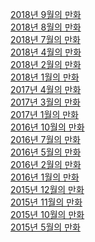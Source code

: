 <p>
  <a href="/cartoon/2018_09/cartoon.html">2018년 9월의 만화</a><br/>
  <a href="/cartoon/2018_08/cartoon.html">2018년 8월의 만화</a><br/>
  <a href="/cartoon/2018_07/cartoon.html">2018년 7월의 만화</a><br/>
  <a href="/cartoon/2018_04/cartoon.html">2018년 4월의 만화</a><br/>
  <a href="/cartoon/2018_02/cartoon.html">2018년 2월의 만화</a><br/>
  <a href="/cartoon/2018_01/cartoon.html">2018년 1월의 만화</a><br/>
  <a href="/cartoon/2017_04/cartoon.html">2017년 4월의 만화</a><br/>
  <a href="/cartoon/2017_03/cartoon.html">2017년 3월의 만화</a><br/>
  <a href="/cartoon/2017_01/cartoon.html">2017년 1월의 만화</a><br/>
  <a href="/cartoon/2016_10/cartoon.html">2016년 10월의 만화</a><br/>
  <a href="/cartoon/2016_07/cartoon.html">2016년 7월의 만화</a><br/>
  <a href="/cartoon/2016_05/cartoon.html">2016년 5월의 만화</a><br/>
  <a href="/cartoon/2016_02/cartoon.html">2016년 2월의 만화</a><br/>
  <a href="/cartoon/2016_01/cartoon.html">2016년 1월의 만화</a><br/>
  <a href="/cartoon/2015_12/cartoon.html">2015년 12월의 만화</a><br/>
  <a href="/cartoon/2015_11/cartoon.html">2015년 11월의 만화</a><br/>
  <a href="/cartoon/2015_10/cartoon.html">2015년 10월의 만화</a><br/>
  <a href="/cartoon/2015_05/cartoon.html">2015년 5월의 만화</a><br/>
</p>
